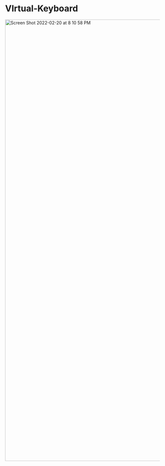 # VIrtual-Keyboard
<img width="1440" alt="Screen Shot 2022-02-20 at 8 10 58 PM" src="https://user-images.githubusercontent.com/91064646/154873673-8e1168f6-d1e6-4c29-b803-edb36c102dbf.png">
